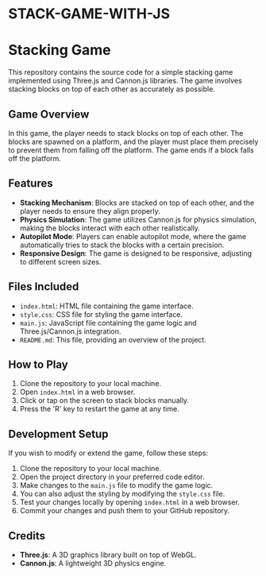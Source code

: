 # STACK-GAME-WITH-JS

# Stacking Game

This repository contains the source code for a simple stacking game implemented using Three.js and Cannon.js libraries. The game involves stacking blocks on top of each other as accurately as possible.

## Game Overview

In this game, the player needs to stack blocks on top of each other. The blocks are spawned on a platform, and the player must place them precisely to prevent them from falling off the platform. The game ends if a block falls off the platform. 

## Features

- **Stacking Mechanism**: Blocks are stacked on top of each other, and the player needs to ensure they align properly.
- **Physics Simulation**: The game utilizes Cannon.js for physics simulation, making the blocks interact with each other realistically.
- **Autopilot Mode**: Players can enable autopilot mode, where the game automatically tries to stack the blocks with a certain precision.
- **Responsive Design**: The game is designed to be responsive, adjusting to different screen sizes.

## Files Included

- `index.html`: HTML file containing the game interface.
- `style.css`: CSS file for styling the game interface.
- `main.js`: JavaScript file containing the game logic and Three.js/Cannon.js integration.
- `README.md`: This file, providing an overview of the project.

## How to Play

1. Clone the repository to your local machine.
2. Open `index.html` in a web browser.
3. Click or tap on the screen to stack blocks manually.
4. Press the 'R' key to restart the game at any time.

## Development Setup

If you wish to modify or extend the game, follow these steps:

1. Clone the repository to your local machine.
2. Open the project directory in your preferred code editor.
3. Make changes to the `main.js` file to modify the game logic.
4. You can also adjust the styling by modifying the `style.css` file.
5. Test your changes locally by opening `index.html` in a web browser.
6. Commit your changes and push them to your GitHub repository.

## Credits

- **Three.js**: A 3D graphics library built on top of WebGL.
- **Cannon.js**: A lightweight 3D physics engine.


